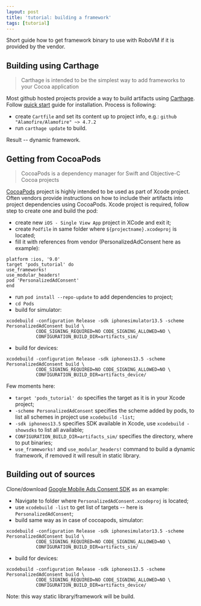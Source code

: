 ```yaml
---
layout: post
title: 'tutorial: building a framework'
tags: [tutorial]
---
```

Short guide how to get framework binary to use with RoboVM if it is provided by the vendor.
## Building using Carthage 
> Carthage is intended to be the simplest way to add frameworks to your Cocoa application

Most github hosted projects provide a way to build artifacts using [Carthage](https://github.com/Carthage/Carthage#quick-start). Follow [quick start](https://github.com/Carthage/Carthage#quick-start) guide for installation. Process is following:
* create `Cartfile` and set its content up to project info, e.g.: `github "Alamofire/Alamofire" ~> 4.7.2` 
* run `carthage update` to build. 

Result -- dynamic framework.

## Getting from CocoaPods
> CocoaPods is a dependency manager for Swift and Objective-C Cocoa projects

[CocoaPods](https://cocoapods.org) project is highly intended to be used as part of Xcode project.  
Often vendors provide instructions on how to include their artifacts into project dependencies using CocoaPods. Xcode project is required, follow step to create one and build the pod:  
* create new `iOS - Single View App` project in XCode and exit it;
* create `Podfile` in same folder where `${projectname}.xcodeproj` is located;
* fill it with references from vendor (PersonalizedAdConsent here as example):  
```
platform :ios, '9.0'
target 'pods_tutorial' do
use_frameworks!
use_modular_headers!
pod 'PersonalizedAdConsent'
end   
```
* run `pod install --repo-update` to add dependencies to project;
* `cd Pods`
* build for simulator:
```
xcodebuild -configuration Release -sdk iphonesimulator13.5 -scheme PersonalizedAdConsent build \
           CODE_SIGNING_REQUIRED=NO CODE_SIGNING_ALLOWED=NO \
           CONFIGURATION_BUILD_DIR=artifacts_sim/
```
* build for devices:
```
xcodebuild -configuration Release -sdk iphoneos13.5 -scheme PersonalizedAdConsent build \
           CODE_SIGNING_REQUIRED=NO CODE_SIGNING_ALLOWED=NO \
           CONFIGURATION_BUILD_DIR=artifacts_device/
```

Few moments here:
* `target 'pods_tutorial' do` specifies the target as it is in your Xcode project;
* `-scheme PersonalizedAdConsent` specifies the scheme added by pods, to list all schemes in project use `xcodebuild -list`;
* `-sdk iphoneos13.5` specifies SDK available in Xcode, use `xcodebuild -showsdks` to list all available;
* `CONFIGURATION_BUILD_DIR=artifacts_sim/` specifies the directory, where to put binaries;
* `use_frameworks!` and `use_modular_headers!` command to build a dynamic framework, if removed it will result in static library.

## Building out of sources 
Clone/download [Google Mobile Ads Consent SDK](https://github.com/googleads/googleads-consent-sdk-ios) as an example:  
* Navigate to folder where `PersonalizedAdConsent.xcodeproj` is located;
* use `xcodebuild -list` to get list of targets -- here is `PersonalizedAdConsent`;
* build same way as in case of cocoapods, simulator:
```
xcodebuild -configuration Release -sdk iphonesimulator13.5 -scheme PersonalizedAdConsent build \
           CODE_SIGNING_REQUIRED=NO CODE_SIGNING_ALLOWED=NO \
           CONFIGURATION_BUILD_DIR=artifacts_sim/
```
* build for devices:
```
xcodebuild -configuration Release -sdk iphoneos13.5 -scheme PersonalizedAdConsent build \
           CODE_SIGNING_REQUIRED=NO CODE_SIGNING_ALLOWED=NO \
           CONFIGURATION_BUILD_DIR=artifacts_device/
```

Note: this way static library/framework will be build.
